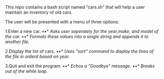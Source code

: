 This repo contains a bash script named “cars.sh” that will help a user maintain an inventory of old cars.
 
The user will be presented with a menu of three options:

1.Enter a new car.
••* *Asks user seperately for the year,make, and model of the car.*
••* *Formats these values into a single string and appends it to another file.*

2.Display the list of cars.
••* *Uses "sort" command to display the lines of the file in orderd based on year.*

3.Quit and exit the program.
••* *Echos a "Goodbye" message.*
••* *Breaks out of the while loop.*

